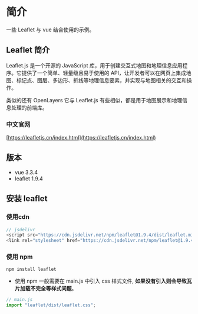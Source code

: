 # 简介

一些 Leaflet 与 vue 结合使用的示例。

## Leaflet 简介

Leaflet.js 是一个开源的 JavaScript 库，用于创建交互式地图和地理信息应用程序。它提供了一个简单、轻量级且易于使用的
API，让开发者可以在网页上集成地图、标记点、图层、多边形、折线等地理信息要素，并实现与地图相关的交互和操作。

类似的还有 OpenLayers 它与 Leaflet.js 有些相似，都是用于地图展示和地理信息处理的前端库。

### 中文官网

[https://leafletjs.cn/index.html](https://leafletjs.cn/index.html)

## 版本

+ vue 3.3.4
+ leaflet 1.9.4

## 安装 leaflet

### 使用cdn

```js
// jsdelivr
<script src="https://cdn.jsdelivr.net/npm/leaflet@1.9.4/dist/leaflet.min.js"></script>
<link rel="stylesheet" href="https://cdn.jsdelivr.net/npm/leaflet@1.9.4/dist/leaflet.min.css">
```

### 使用 npm

```shell
npm install leaflet
```

+ 使用 npm 一般需要在 main.js 中引入 css 样式文件, **如果没有引入则会导致瓦片加载不完全等样式问题**。

```js
// main.js
import "leaflet/dist/leaflet.css";
```
